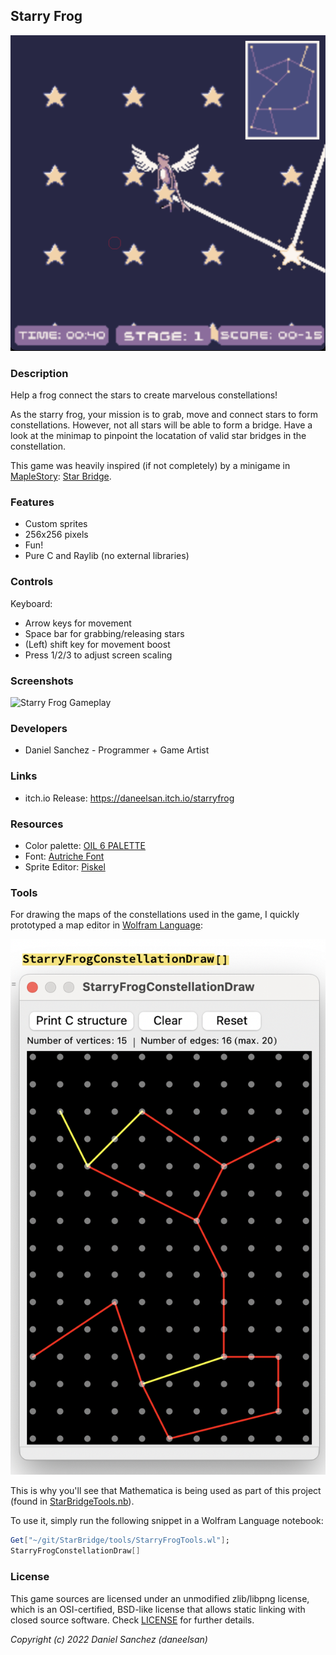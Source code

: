 ## Starry Frog

![Starry Frog](screenshots/screenshot000.png "Starry Frog")

### Description

Help a frog connect the stars to create marvelous constellations!

As the starry frog, your mission is to grab, move and connect stars to form constellations.
However, not all stars will be able to form a bridge.
Have a look at the minimap to pinpoint the locatation of valid star bridges in the constellation.

This game was heavily inspired (if not completely) by a minigame in [MapleStory](https://maplestory.nexon.net/): [Star Bridge](https://maplestory.nexon.net/news/77917/v-237-ignition-cygnus-knights-redux-patch-notes/#Star).

### Features

 - Custom sprites
 - 256x256 pixels
 - Fun!
 - Pure C and Raylib (no external libraries)

### Controls

Keyboard:
 - Arrow keys for movement
 - Space bar for grabbing/releasing stars
 - (Left) shift key for movement boost
 - Press 1/2/3 to adjust screen scaling

### Screenshots

![Starry Frog Gameplay](screenshots/giph000.gif "Starry Frog Gameplay")

### Developers

 - Daniel Sanchez - Programmer + Game Artist

### Links

 - itch.io Release: https://daneelsan.itch.io/starryfrog

### Resources

 - Color palette: [OIL 6 PALETTE](https://lospec.com/palette-list/oil-6)
 - Font: [Autriche Font](https://www.fontspace.com/autriche-font-f3285)
 - Sprite Editor: [Piskel](https://www.piskelapp.com/)


### Tools

For drawing the maps of the constellations used in the game, I quickly prototyped a map editor in [Wolfram Language](https://www.wolfram.com/language/):

 ![StarryFrogConstellationDraw](screenshots/screenshot003.png "StarryFrogConstellationDraw")

This is why you'll see that Mathematica is being used as part of this project (found in [StarBridgeTools.nb](tools/StarryFrogTools.wl)).

To use it, simply run the following snippet in a Wolfram Language notebook:
```Mathematica
Get["~/git/StarBridge/tools/StarryFrogTools.wl"];
StarryFrogConstellationDraw[]
```

### License

This game sources are licensed under an unmodified zlib/libpng license, which is an OSI-certified, BSD-like license that allows static linking with closed source software. Check [LICENSE](LICENSE) for further details.

*Copyright (c) 2022 Daniel Sanchez (daneelsan)*
